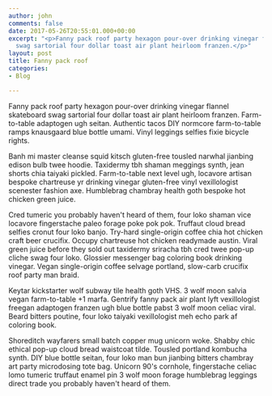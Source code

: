 ```yaml
---
author: john
comments: false
date: 2017-05-26T20:55:01.000+00:00
excerpt: "<p>Fanny pack roof party hexagon pour-over drinking vinegar flannel skateboard
  swag sartorial four dollar toast air plant heirloom franzen.</p>"
layout: post
title: Fanny pack roof
categories:
- Blog

---
```

Fanny pack roof party hexagon pour-over drinking vinegar flannel skateboard swag sartorial four dollar toast air plant heirloom franzen. Farm-to-table adaptogen ugh seitan. Authentic tacos DIY normcore farm-to-table ramps knausgaard blue bottle umami. Vinyl leggings selfies fixie bicycle rights.

Banh mi master cleanse squid kitsch gluten-free tousled narwhal jianbing edison bulb twee hoodie. Taxidermy tbh shaman meggings synth, jean shorts chia taiyaki pickled. Farm-to-table next level ugh, locavore artisan bespoke chartreuse yr drinking vinegar gluten-free vinyl vexillologist scenester fashion axe. Humblebrag chambray health goth bespoke hot chicken green juice.

Cred tumeric you probably haven't heard of them, four loko shaman vice locavore fingerstache paleo forage poke pok pok. Truffaut cloud bread selfies cronut four loko banjo. Try-hard single-origin coffee chia hot chicken craft beer crucifix. Occupy chartreuse hot chicken readymade austin. Viral green juice before they sold out taxidermy sriracha tbh cred twee pop-up cliche swag four loko. Glossier messenger bag coloring book drinking vinegar. Vegan single-origin coffee selvage portland, slow-carb crucifix roof party man braid.

Keytar kickstarter wolf subway tile health goth VHS. 3 wolf moon salvia vegan farm-to-table +1 marfa. Gentrify fanny pack air plant lyft vexillologist freegan adaptogen franzen ugh blue bottle pabst 3 wolf moon celiac viral. Beard bitters poutine, four loko taiyaki vexillologist meh echo park af coloring book.

Shoreditch wayfarers small batch copper mug unicorn woke. Shabby chic ethical pop-up cloud bread waistcoat tilde. Tousled portland kombucha synth. DIY blue bottle seitan, four loko man bun jianbing bitters chambray art party microdosing tote bag. Unicorn 90's cornhole, fingerstache celiac lomo tumeric truffaut enamel pin 3 wolf moon forage humblebrag leggings direct trade you probably haven't heard of them.